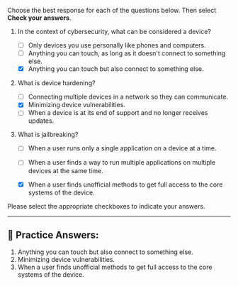 
Choose the best response for each of the questions below. Then select **Check your answers**.

1. In the context of cybersecurity, what can be considered a device? 

   - [ ] Only devices you use personally like phones and computers.
   - [ ] Anything you can touch, as long as it doesn't connect to something else.
   - [x] Anything you can touch but also connect to something else.

2. What is device hardening? 

   - [ ] Connecting multiple devices in a network so they can communicate.
   - [x] Minimizing device vulnerabilities.
   - [ ] When a device is at its end of support and no longer receives updates.

3. What is jailbreaking? 

   - [ ] When a user runs only a single application on a device at a time.
   - [ ] When a user finds a way to run multiple applications on multiple devices at the same time.
   - [x] When a user finds unofficial methods to get full access to the core systems of the device.


Please select the appropriate checkboxes to indicate your answers.

---

## **🔑 Practice Answers:**

1. Anything you can touch but also connect to something else.
2. Minimizing device vulnerabilities.
3. When a user finds unofficial methods to get full access to the core systems of the device.